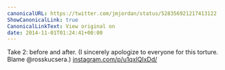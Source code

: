 ```yaml
---
canonicalURL: https://twitter.com/jmjordan/status/528356921217413122
ShowCanonicalLink: true
CanonicalLinkText: View original on
date: 2014-11-01T01:24:41+00:00
---
```

Take 2: before and after. (I sincerely apologize to everyone for this torture. Blame @rosskucsera.) [instagram.com/p/u1qxlQIxDd/](http://instagram.com/p/u1qxlQIxDd/)